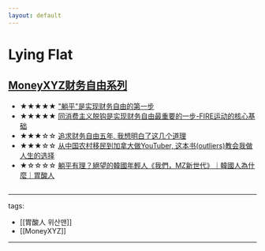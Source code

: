 ```yaml
---
layout: default
---
```

# Lying Flat

## [MoneyXYZ财务自由系列](https://www.youtube.com/playlist?list=PL1ta5B0mfuN2ni76kLEnRvSFVnWZzNzkY)
* ★★★★★ ["躺平"是实现财务自由的第一步](https://youtu.be/g8VgzgnskI0)
* ★★★★★ [同消费主义脱钩是实现财务自由最重要的一步-FIRE运动的核心基础](https://youtu.be/Nz4ymeHDy3M)
* ★★★☆☆ [追求财务自由五年, 我想明白了这几个道理](https://youtu.be/8yzqumXb3QA)
* ★★★☆☆ [从中国农村移民到加拿大做YouTuber, 这本书(outliers)教会我做人生的选择](https://youtu.be/CXVW_YOLbhY)
* ★☆☆☆☆ [躺平有理？絕望的韓國年輕人《我們，MZ新世代》｜韓國人為什麼｜胃酸人](https://youtu.be/K4xlZj96SvA)

##


---
tags:
  - [[胃酸人 위산맨]]
  - [[MoneyXYZ]]
  
---
